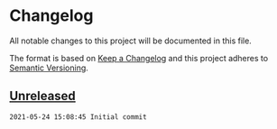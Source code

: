 # Changelog

All notable changes to this project will be documented in this file.

The format is based on [Keep a Changelog](http://keepachangelog.com/en/1.0.0/)
and this project adheres to [Semantic Versioning](http://semver.org/spec/v2.0.0.html).

## [Unreleased]

```
2021-05-24 15:08:45 Initial commit
```

[Unreleased]: https://github.com/xyzzy/cpp2json/compare/v1.0.0...HEAD
